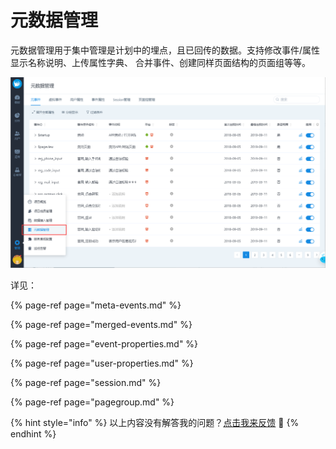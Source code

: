 # 元数据管理

元数据管理用于集中管理是计划中的埋点，且已回传的数据。支持修改事件/属性显示名称说明、上传属性字典、 合并事件、创建同样页面结构的页面组等等。

![](../../../.gitbook/assets/image%20%28109%29.png)

详见：

{% page-ref page="meta-events.md" %}

{% page-ref page="merged-events.md" %}

{% page-ref page="event-properties.md" %}

{% page-ref page="user-properties.md" %}

{% page-ref page="session.md" %}

{% page-ref page="pagegroup.md" %}



{% hint style="info" %}
以上内容没有解答我的问题？[点击我来反馈](https://support.qq.com/products/118522/) 🚀
{% endhint %}

